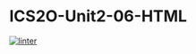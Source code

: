 # ICS2O-Unit2-06-HTML
[![linter](https://github.com/Aiden-Kwong/ICS2O-Unit2-06-HTML/workflows/linter/badge.svg)](https://github.com/marketplace/actions/super-linter)
